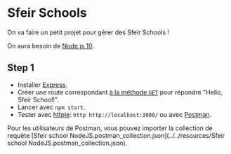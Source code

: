 # Sfeir Schools

On va faire un petit projet pour gérer des Sfeir Schools !

On aura besoin de [Node.js 10](https://nodejs.org/en/).

## Step 1

- Installer [Express](http://expressjs.com/).
- Créer une route correspondant [à la méthode `GET`](https://fr.wikipedia.org/wiki/Hypertext_Transfer_Protocol#M%C3%A9thodes) pour répondre "Hello, Sfeir School!".
- Lancer avec `npm start`.
- Tester avec [httpie](https://httpie.org/): `http http://localhost:3000/` ou avec [Postman](https://www.postman.com/).

Pour les utilisateurs de Postman, vous pouvez importer la collection de requête [Sfeir school NodeJS.postman_collection.json](../../resources/Sfeir school NodeJS.postman_collection.json).
